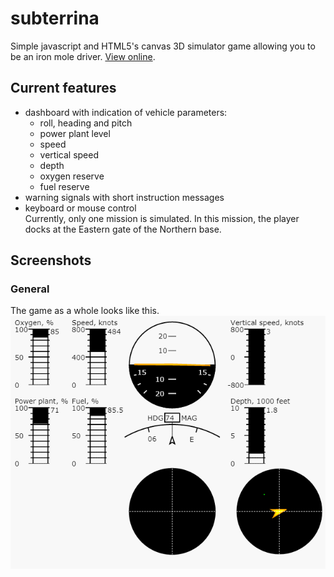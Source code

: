 # subterrina
Simple javascript and HTML5's canvas 3D simulator game allowing you to be an iron mole driver. [View online](https://yeryomin1.github.io/subterrina/).
## Current features
* dashboard with indication of vehicle parameters:
  * roll, heading and pitch
  * power plant level 
  * speed
  * vertical speed
  * depth
  * oxygen reserve
  * fuel reserve
* warning signals with short instruction messages
* keyboard or mouse control  
Currently, only one mission is simulated. In this mission, the player docks at the Eastern gate of the Northern base.
## Screenshots
### General
The game as a whole looks like this.
![](images/play.gif "")